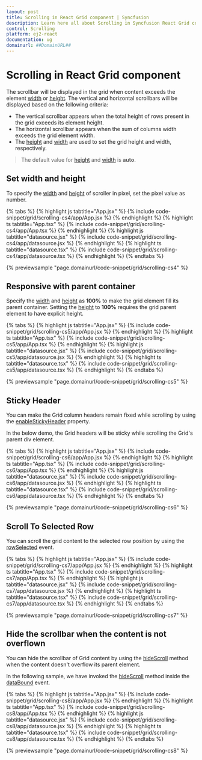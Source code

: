 ```yaml
---
layout: post
title: Scrolling in React Grid component | Syncfusion
description: Learn here all about Scrolling in Syncfusion React Grid component of Syncfusion Essential JS 2 and more.
control: Scrolling 
platform: ej2-react
documentation: ug
domainurl: ##DomainURL##
---
```


# Scrolling in React Grid component

 The scrollbar will be displayed in the grid when content exceeds the element [width](https://ej2.syncfusion.com/react/documentation/api/grid/#width) or [height](https://ej2.syncfusion.com/react/documentation/api/grid/#height).
 The vertical and horizontal scrollbars will be displayed based on the following criteria:

* The vertical scrollbar appears when the total height of rows present in the grid exceeds its element height.
* The horizontal scrollbar appears when the sum of columns width exceeds the grid element width.
* The [height](https://ej2.syncfusion.com/react/documentation/api/grid/#height) and [width](https://ej2.syncfusion.com/react/documentation/api/grid/#width) are used to set the grid height and width, respectively.

> The default value for [height](https://ej2.syncfusion.com/react/documentation/api/grid/#height) and [width](https://ej2.syncfusion.com/react/documentation/api/grid/#width) is **auto**.

## Set width and height

To specify the [width](https://ej2.syncfusion.com/react/documentation/api/grid/#width) and [height](https://ej2.syncfusion.com/react/documentation/api/grid/#height) of scroller in pixel, set the pixel value as number.

{% tabs %}
{% highlight js tabtitle="App.jsx" %}
{% include code-snippet/grid/scrolling-cs4/app/App.jsx %}
{% endhighlight %}
{% highlight ts tabtitle="App.tsx" %}
{% include code-snippet/grid/scrolling-cs4/app/App.tsx %}
{% endhighlight %}
{% highlight js tabtitle="datasource.jsx" %}
{% include code-snippet/grid/scrolling-cs4/app/datasource.jsx %}
{% endhighlight %}
{% highlight ts tabtitle="datasource.tsx" %}
{% include code-snippet/grid/scrolling-cs4/app/datasource.tsx %}
{% endhighlight %}
{% endtabs %}

 {% previewsample "page.domainurl/code-snippet/grid/scrolling-cs4" %}

## Responsive with parent container

Specify the [width](https://ej2.syncfusion.com/react/documentation/api/grid/#width) and [height](https://ej2.syncfusion.com/react/documentation/api/grid/#height) as **100%** to make the grid element fill its parent container.
Setting the [height](https://ej2.syncfusion.com/react/documentation/api/grid/#height) to **100%** requires the grid parent element to have explicit height.

{% tabs %}
{% highlight js tabtitle="App.jsx" %}
{% include code-snippet/grid/scrolling-cs5/app/App.jsx %}
{% endhighlight %}
{% highlight ts tabtitle="App.tsx" %}
{% include code-snippet/grid/scrolling-cs5/app/App.tsx %}
{% endhighlight %}
{% highlight js tabtitle="datasource.jsx" %}
{% include code-snippet/grid/scrolling-cs5/app/datasource.jsx %}
{% endhighlight %}
{% highlight ts tabtitle="datasource.tsx" %}
{% include code-snippet/grid/scrolling-cs5/app/datasource.tsx %}
{% endhighlight %}
{% endtabs %}

 {% previewsample "page.domainurl/code-snippet/grid/scrolling-cs5" %}

## Sticky Header

You can make the Grid column headers remain fixed while scrolling by using the [enableStickyHeader](https://ej2.syncfusion.com/react/documentation/api/grid/#enablestickyheader) property.

In the below demo, the Grid headers will be sticky while scrolling the Grid's parent div element.

{% tabs %}
{% highlight js tabtitle="App.jsx" %}
{% include code-snippet/grid/scrolling-cs6/app/App.jsx %}
{% endhighlight %}
{% highlight ts tabtitle="App.tsx" %}
{% include code-snippet/grid/scrolling-cs6/app/App.tsx %}
{% endhighlight %}
{% highlight js tabtitle="datasource.jsx" %}
{% include code-snippet/grid/scrolling-cs6/app/datasource.jsx %}
{% endhighlight %}
{% highlight ts tabtitle="datasource.tsx" %}
{% include code-snippet/grid/scrolling-cs6/app/datasource.tsx %}
{% endhighlight %}
{% endtabs %}

 {% previewsample "page.domainurl/code-snippet/grid/scrolling-cs6" %}

## Scroll To Selected Row

You can scroll the grid content to the selected row position by using the [rowSelected](https://ej2.syncfusion.com/react/documentation/api/grid/#rowselected) event.

{% tabs %}
{% highlight js tabtitle="App.jsx" %}
{% include code-snippet/grid/scrolling-cs7/app/App.jsx %}
{% endhighlight %}
{% highlight ts tabtitle="App.tsx" %}
{% include code-snippet/grid/scrolling-cs7/app/App.tsx %}
{% endhighlight %}
{% highlight js tabtitle="datasource.jsx" %}
{% include code-snippet/grid/scrolling-cs7/app/datasource.jsx %}
{% endhighlight %}
{% highlight ts tabtitle="datasource.tsx" %}
{% include code-snippet/grid/scrolling-cs7/app/datasource.tsx %}
{% endhighlight %}
{% endtabs %}

 {% previewsample "page.domainurl/code-snippet/grid/scrolling-cs7" %}

## Hide the scrollbar when the content is not overflown

You can hide the scrollbar of Grid content by using the [hideScroll](https://ej2.syncfusion.com/react/documentation/api/grid/#hidescroll) method when the content doesn't overflow its parent element.

In the following sample, we have invoked the [hideScroll](https://ej2.syncfusion.com/react/documentation/api/grid/#hidescroll) method inside the [dataBound](https://ej2.syncfusion.com/react/documentation/api/grid/#databound) event.

{% tabs %}
{% highlight js tabtitle="App.jsx" %}
{% include code-snippet/grid/scrolling-cs8/app/App.jsx %}
{% endhighlight %}
{% highlight ts tabtitle="App.tsx" %}
{% include code-snippet/grid/scrolling-cs8/app/App.tsx %}
{% endhighlight %}
{% highlight js tabtitle="datasource.jsx" %}
{% include code-snippet/grid/scrolling-cs8/app/datasource.jsx %}
{% endhighlight %}
{% highlight ts tabtitle="datasource.tsx" %}
{% include code-snippet/grid/scrolling-cs8/app/datasource.tsx %}
{% endhighlight %}
{% endtabs %}

 {% previewsample "page.domainurl/code-snippet/grid/scrolling-cs8" %}